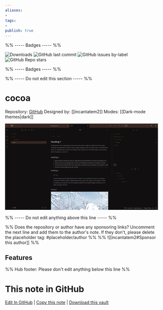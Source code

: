 ```yaml
---
aliases:
- 
tags: 
- 
publish: true
---
```


%% ----- Badges ----- %%

![Downloads](https://img.shields.io/badge/downloads-542-573E7A?style=for-the-badge&logo=)
![GitHub last commit](https://img.shields.io/github/last-commit/incantatem2/Obsidian-cocoa?color=573E7A&label=last%20update&logo=github&style=for-the-badge)
![GitHub issues by-label](https://img.shields.io/github/issues/incantatem2/Obsidian-cocoa/help%20wanted?color=573E7A&logo=github&style=for-the-badge) 
![GitHub Repo stars](https://img.shields.io/github/stars/incantatem2/Obsidian-cocoa?color=573E7A&logo=github&style=for-the-badge)

%% ----- Badges ----- %%

%% ----- Do not edit this section ----- %%

# cocoa

Repository: [GitHub](https://github.com/incantatem2/Obsidian-cocoa)
Designed by: [[incantatem2]]
Modes: [[Dark-mode themes|dark]]



![screenshot](https://github.com/incantatem2/Obsidian-cocoa/raw/HEAD/images/cocoa-thumbnail.jpg)

%% ----- Do not edit anything above this line ----- %% 

%% Does the repository or author have any sponsoring links? Uncomment the next line and add them to the author's note. If they don't, please delete the placeholder tag: #placeholder/author %%
%% ![[incantatem2#Sponsor this author]] %%


## Features



%% Hub footer: Please don't edit anything below this line %%

# This note in GitHub

<span class="git-footer">[Edit In GitHub](https://github.dev/obsidian-community/obsidian-hub/blob/main/02%20-%20Community%20Expansions/02.05%20All%20Community%20Expansions/Themes/cocoa.md "git-hub-edit-note") | [Copy this note](https://raw.githubusercontent.com/obsidian-community/obsidian-hub/main/02%20-%20Community%20Expansions/02.05%20All%20Community%20Expansions/Themes/cocoa.md "git-hub-copy-note") | [Download this vault](https://github.com/obsidian-community/obsidian-hub/archive/refs/heads/main.zip "git-hub-download-vault") </span>
